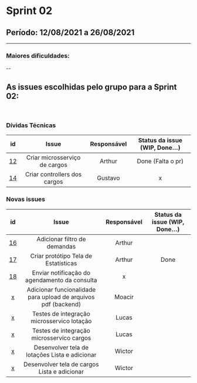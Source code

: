 # Sprint 02

## Período: 12/08/2021 a 26/08/2021

<p align="justify"> 

  ---
 </p>

### Maiores dificuldades:

<p align="justify"> -- </p>



## As issues escolhidas pelo grupo para a Sprint 02:

<br>

### Dívidas Técnicas

| id | Issue | Responsável | Status da issue (WIP, Done…)|
| :----: | :----: | :----: | :----: |
| [12](https://github.com/DITGO/2020-2-SiGeD/issues/12) | Criar microsserviço de cargos | Arthur| Done (Falta o pr) |
| [14](https://github.com/DITGO/2020-2-SiGeD/issues/14) | Criar controllers dos cargos | Gustavo | x |

### Novas issues

| id | Issue | Responsável | Status da issue (WIP, Done…)|
| :----: | :----: | :----: | :----: |
| [16](https://github.com/DITGO/2020-2-SiGeD/issues/16) | Adicionar filtro de demandas | Arthur  |
| [17](https://github.com/DITGO/2020-2-SiGeD/issues/17) | Criar protótipo Tela de Estatísticas | Arthur | Done |
| [18](https://github.com/DITGO/2020-2-SiGeD/issues/18) | Enviar notificação do agendamento da consulta | x |  |
| [x](https://github.com/DITGO/2020-2-SiGeD/issues/x) | Adicionar funcionalidade para upload de arquivos pdf (backend) | Moacir |  |
| [x](https://github.com/DITGO/2020-2-SiGeD/issues/x) | Testes de integração microsservico lotação | Lucas |  |
| [x](https://github.com/DITGO/2020-2-SiGeD/issues/x) | Testes de integração microsservico cargos | Lucas |  |
| [x](https://github.com/DITGO/2020-2-SiGeD/issues/x) | Desenvolver tela de lotações Lista e adicionar | Wictor |  |
| [x](https://github.com/DITGO/2020-2-SiGeD/issues/x) | Desenvolver tela de cargos Lista e adicionar | Wictor |  |
